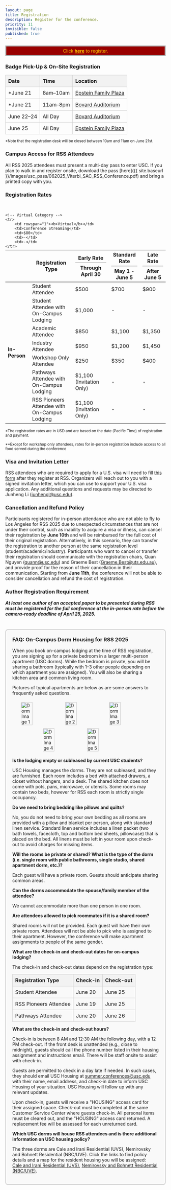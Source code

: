 ```yaml
---
layout: page
title: Registration
description: Register for the conference.
priority: 11
invisible: false
published: true
---
```


<div width="100%" style="border: solid #aaa 3px; background:#990000; padding: 5px; color: #FFCC00; text-align: center;">
 Click <b><a href="https://site.pheedloop.com/event/RSS2025/home" target="_blank" style="color: #FFCC00; text-decoration: underline;">here</a></b> to register.
</div>  


### Badge Pick-Up & On-Site Registration

<table style="width: 100%; max-width: 600px; border-collapse: collapse; margin: 10px 0;">
  <thead>
    <tr style="background-color: #f2f2f2;">
      <th style="text-align: left; padding: 8px; border: 1px solid #ccc;">Date</th>
      <th style="text-align: left; padding: 8px; border: 1px solid #ccc;">Time</th>
      <th style="text-align: left; padding: 8px; border: 1px solid #ccc;">Location</th>
    </tr>
  </thead>
  <tbody>
    <!--<tr>
      <td style="padding: 8px; border: 1px solid #ccc;">June 20</td>
      <td style="padding: 8px; border: 1px solid #ccc;">All Day</td>
      <td style="padding: 8px; border: 1px solid #ccc;">TBD</td>
    </tr>-->
    <tr>
      <td style="padding: 8px; border: 1px solid #ccc;">*June 21</td>
      <td style="padding: 8px; border: 1px solid #ccc;">8am–10am</td>
      <td style="padding: 8px; border: 1px solid #ccc;"><a href="https://maps.app.goo.gl/p9KCXNDmjfQVQ1W96" target="_blank">Epstein Family Plaza</a></td>
    </tr>
    <tr>
      <td style="padding: 8px; border: 1px solid #ccc;">*June 21</td>
      <td style="padding: 8px; border: 1px solid #ccc;">11am–8pm</td>
      <td style="padding: 8px; border: 1px solid #ccc;"><a href="https://maps.app.goo.gl/UqxnUUnbp2FzdH5G7" target="_blank">Bovard Auditorium</a></td>
    </tr>
    <tr>
      <td style="padding: 8px; border: 1px solid #ccc;">June 22–24</td>
      <td style="padding: 8px; border: 1px solid #ccc;">All Day</td>
      <td style="padding: 8px; border: 1px solid #ccc;"><a href="https://maps.app.goo.gl/UqxnUUnbp2FzdH5G7" target="_blank">Bovard Auditorium</a></td>
    </tr>
    <tr>
      <td style="padding: 8px; border: 1px solid #ccc;">June 25</td>
      <td style="padding: 8px; border: 1px solid #ccc;">All Day</td>
      <td style="padding: 8px; border: 1px solid #ccc;"><a href="https://maps.app.goo.gl/p9KCXNDmjfQVQ1W96" target="_blank">Epstein Family Plaza</a></td>
    </tr>
  </tbody>
</table>

<small>*Note that the registration desk will be closed between 10am and 11am on June 21st.</small>

### Campus Access for RSS Attendees

All RSS 2025 attendees must present a multi-day pass to enter USC. If you plan to walk in and register onsite, download the pass [here]({{ site.baseurl }}/images/usc_pass/062025_Viterbi_SAC_RSS_Conference.pdf) and bring a printed copy with you.



### Registration Rates

<div>&nbsp;</div>
<!--
The registration portal is hosted on PheedLoop at this link: **[site.pheedloop.com/event/RSS2023](https://site.pheedloop.com/event/RSS2023/home/)**-->
<table class="table" style="margin-top: -10px;">
<thead>
  <tr>
    <th></th>
    <th>Registration Type</th>
    <th>Early Rate<hr style="margin-top: 5px; margin-bottom: 5px;"/>Through April 30</th>
    <th>Standard Rate<hr style="margin-top: 5px; margin-bottom: 5px;"/>May 1 - June 5</th>
    <th>Late Rate<hr style="margin-top: 5px; margin-bottom: 5px;"/>After June 5</th>
  </tr>
</thead>

<tbody>
    <!-- In-Person Category -->
    <tr>
        <td rowspan="7"><b>In-Person</b></td>
        <td>Student Attendee</td>
        <td>$500</td>
        <td>$700</td>
        <td>$900</td>
    </tr>
    <tr>
        <td>Student Attendee with<br/>On-Campus Lodging</td>
        <td>$1,000</td>
        <td>-</td>
        <td>-</td>
    </tr>
    <tr>
        <td>Academic Attendee</td>
        <td>$850</td>
        <td>$1,100</td>
        <td>$1,350</td>
    </tr>
    <tr>
        <td>Industry Attendee</td>
        <td>$950</td>
        <td>$1,200</td>
        <td>$1,450</td>
    </tr>
    <tr>
        <td>Workshop Only Attendee</td>
        <td>$250</td>
        <td>$350</td>
        <td>$400</td>
    </tr>
    <tr>
        <td>Pathways Attendee with<br/>On-Campus Lodging</td>
        <td>$1,100 (Invitation Only)</td>
        <td>-</td>
        <td>-</td>
    </tr>
    <tr>
        <td>RSS Pioneers Attendee with<br/>On-Campus Lodging</td>
        <td>$1,100 (Invitation Only)</td>
        <td>-</td>
        <td>-</td>
    </tr>

    <!-- Virtual Category -->
    <tr>
        <td rowspan="1"><b>Virtual</b></td>
        <td>Conference Streaming</td>
        <td>$80</td>
        <td>-</td>
        <td>-</td>
    </tr>
</tbody>
</table>

<small>*The registration rates are in USD and are based on the date (Pacific Time) of registration and payment.</small>

<small>**Except for workshop only attendees, rates for in-person registration include access to all food served during the conference</small>

### Visa and Invitation Letter
<!-- 
Check [here](https://travel.state.gov/content/travel/en/us-visas.html) to see if you require a visa to enter the United States. If you need a visa, follow the instructions [here (link for this?)]().

RSS attendees who are required to apply for a visa will need to fill this [form (link for this?)]() after they register at RSS and have received an RSS registration number. Organizers will reach out to you with a signed invitation letter, which you can use to support your United States visa application. -->

<!-- RSS attendees who require a visa and have any questions should contact Junheng Li (<a href='mailto:junhengl@usc.edu'>junhengl@usc.edu</a>). More details will be available soon. -->

RSS attendees who are required to apply for a U.S. visa will need to fill [this form](https://docs.google.com/forms/d/1zjslWcSar9Z0ucuQir5jl9OdOQmA-G08GhWAXVC2RnQ/viewform) after they register at RSS. 
Organizers will reach out to you with a signed invitation letter, which you can use to support your U.S. visa application. Any additional questions and requests may be directed to Junheng Li (<a href='mailto:junhengl@usc.edu'>junhengl@usc.edu</a>).

### Cancellation and Refund Policy

Participants registered for in-person attendance who are not able to fly to Los Angeles for RSS 2025 due to unexpected circumstances that are not under their control, such as inability to acquire a visa or illness, can cancel their registration by **June 10th** and will be reimbursed for the full cost of their original registration. Alternatively, in this scenario, they can transfer the registration to another person at the same registration level (student/academic/industry). Participants who want to cancel or transfer their registration should communicate with the registration chairs, Quan Nguyen (<a href="mailto:quann@usc.edu">quann@usc.edu</a>) and Graeme Best (<a href="mailto:Graeme.Best@uts.edu.au">Graeme.Best@uts.edu.au</a>), and provide proof for the reason of their cancellation in their communication. Starting from **June 11th**, the conference will not be able to consider cancellation and refund the cost of registration.

### Author Registration Requirement

***At least one author of an accepted paper to be presented during RSS must be registered for the full conference at the in-person rate before the camera-ready deadline of April 25, 2025.***

<div style="background: #f9f9f9; border: 2px solid #ccc; padding: 20px; border-radius: 8px; margin-top: 40px;">

<h3 style="margin-top: 0;">FAQ: On-Campus Dorm Housing for RSS 2025</h3>

<p>When you book on-campus lodging at the time of RSS registration, you are signing up for a private bedroom in a larger multi-person apartment (USC dorms). While the bedroom is private, you will be sharing a bathroom (typically with 1–3 other people depending on which apartment you are assigned). You will also be sharing a kitchen area and common living room.</p>

<p>Pictures of typical apartments are below as are some answers to frequently asked questions.</p>

<div style="display: flex; flex-wrap: wrap; justify-content: center; gap: 10px; margin: 20px auto; max-width: 900px;">
  <img src="{{ site.baseurl }}/images/usc_dorms/img1.jpg" alt="Dorm Image 1" style="width: 28%; height: auto;" class="img-responsive img-same-height" />
  <img src="{{ site.baseurl }}/images/usc_dorms/img2.jpg" alt="Dorm Image 2" style="width: 28%; height: auto;" class="img-responsive img-same-height" />
  <img src="{{ site.baseurl }}/images/usc_dorms/img3.jpg" alt="Dorm Image 3" style="width: 28%; height: auto;" class="img-responsive img-same-height" />
  <img src="{{ site.baseurl }}/images/usc_dorms/img4.jpg" alt="Dorm Image 4" style="width: 28%; height: auto;" class="img-responsive img-same-height" />
  <img src="{{ site.baseurl }}/images/usc_dorms/img5.jpg" alt="Dorm Image 5" style="width: 28%; height: auto;" class="img-responsive img-same-height" />
</div>

<p id="faq-lodging" style="margin-bottom: 0;" class="faq-question"><strong>Is the lodging empty or subleased by current USC students?</strong></p><p>
USC Housing manages the dorms. They are not subleased, and they are furnished. Each room includes a bed with attached drawers, a closet without hangers, and a desk. The shared kitchen does not come with pots, pans, microwave, or utensils.  Some rooms may contain two beds, however for RSS each room is strictly single occupancy.</p>

<p id="faq-bedding" style="margin-bottom: 0;" class="faq-question"><strong>Do we need to bring bedding like pillows and quilts?</strong></p><p>
No, you do not need to bring your own bedding as all rooms are provided with a pillow and blanket per person, along with standard linen service. Standard linen service includes a linen packet (two bath towels, facecloth, top and bottom bed sheets, pillowcase) that is placed on the bed. All linens must be left in your room upon check-out to avoid charges for missing items.</p>

<p id="faq-shared" style="margin-bottom: 0;" class="faq-question"><strong>Will the rooms be private or shared? What is the type of the dorm (i.e. single room with public bathrooms, single studio, shared apartment dorm, etc.)?</strong></p><p>
Each guest will have a private room. Guests should anticipate sharing common areas. </p>

<p id="faq-family" style="margin-bottom: 0;" class="faq-question"><strong>Can the dorms accommodate the spouse/family member of the attendee?</strong></p><p>
We cannot accommodate more than one person in one room.</p>

<p id="faq-roommates" style="margin-bottom: 0;" class="faq-question"><strong>Are attendees allowed to pick roommates if it is a shared room?</strong></p><p>
Shared rooms will not be provided. Each guest will have their own private room. Attendees will not be able to pick who is assigned to their apartment. However, the conference will make apartment assignments to people of the same gender.</p>

<p id="faq-dates" style="margin-bottom: 0;" class="faq-question"><strong>What are the check-in and check-out dates for on-campus lodging?</strong></p><p>
The check-in and check-out dates depend on the registration type:</p>


<table style="width: 100%; max-width: 500px; border-collapse: collapse; margin: 10px 0;">
  <thead>
    <tr style="background-color: #f2f2f2;">
      <th style="text-align: left; padding: 8px; border: 1px solid #ccc;">Registration Type</th>
      <th style="text-align: left; padding: 8px; border: 1px solid #ccc;">Check-in</th>
      <th style="text-align: left; padding: 8px; border: 1px solid #ccc;">Check-out</th>
    </tr>
  </thead>
  <tbody>
    <tr>
      <td style="padding: 8px; border: 1px solid #ccc;">Student Attendee</td>
      <td style="padding: 8px; border: 1px solid #ccc;">June 20</td>
      <td style="padding: 8px; border: 1px solid #ccc;">June 25</td>
    </tr>
    <tr>
      <td style="padding: 8px; border: 1px solid #ccc;">RSS Pioneers Attendee</td>
      <td style="padding: 8px; border: 1px solid #ccc;">June 19</td>
      <td style="padding: 8px; border: 1px solid #ccc;">June 25</td>
    </tr>
    <tr>
      <td style="padding: 8px; border: 1px solid #ccc;">Pathways Attendee</td>
      <td style="padding: 8px; border: 1px solid #ccc;">June 20</td>
      <td style="padding: 8px; border: 1px solid #ccc;">June 26</td>
    </tr>
  </tbody>
</table>

<p id="faq-check-in" style="margin-bottom: 0;" class="faq-question"><strong>What are the check-in and check-out hours?</strong></p>
<p>Check-in is between 8 AM and 12:30 AM the following day, with a 12 PM check-out. If the front desk is unattended (e.g., close to midnight), guests should call the phone number listed in their housing assignment and instructions email. There will be staff onsite to assist with check-in. </p>
<p>Guests are permitted to check in a day late if needed. In such cases, they should email USC Housing at <a href="mailto:summer.conferences@usc.edu">summer.conferences@usc.edu</a> with their name, email address, and check-in date to inform USC Housing of your situation. USC Housing will follow up with any relevant updates.</p>
<p>Upon check-in, guests will receive a "HOUSING" access card for their assigned space. Check-out must be completed at the same Customer Service Center where guests check-in. All personal items must be cleared out, and the "HOUSING" access card returned. A replacement fee will be assessed for each unreturned card.</p>

<p id="faq-dorms"  style="margin-bottom: 0;" class="faq-question"><strong>Which USC dorms will house RSS attendees and is there additional information on USC housing policy?</strong></p>
<p>The three dorms are Cale and Irani Residential (UVS), Nemirovsky and Bohnett Residential (NBC/UVE). Click the links to find policy details and a map for the resident housing you will be assigned:<br>
<a href="https://drive.google.com/file/d/1tcF_yK1Cs-zRxq1QLkYdBWSzds197bPV/view?usp=drive_link" target="_blank">Cale and Irani Residential (UVS)</a>,
<a href="https://drive.google.com/file/d/1m0eBvLCJVYSL5qKYNRU7PEa3c5D6THuZ/view?usp=drive_link" target="_blank">Nemirovsky and Bohnett Residential (NBC/UVE)</a>.
</p>

</div>

<!-- inject anchors in faq -->
<script>
  function applyAnchorHighlight(id) {
    document.querySelectorAll('.anchor-highlight').forEach(el =>
      el.classList.remove('anchor-highlight')
    );
    const el = document.getElementById(id);
    if (el) {
      el.classList.add('anchor-highlight');
    }
  }

  function highlightFromHash() {
    const hash = window.location.hash;
    if (hash) applyAnchorHighlight(hash.substring(1));
  }

  function highlightWithoutJump(event, id) {
    event.preventDefault();
    history.replaceState(null, '', '#' + id);
    applyAnchorHighlight(id);
  }

  document.addEventListener("DOMContentLoaded", () => {
    document.querySelectorAll('.faq-question').forEach(el => {
      const id = el.id;
      if (!id) return;

      const anchor = document.createElement('a');
      anchor.href = `#${id}`;
      anchor.textContent = '#';
      anchor.style.cssText = "margin-left: 0.25em; font-size: 0.9em; color: #bbb; text-decoration: none; visibility: hidden;";
      anchor.onclick = (e) => highlightWithoutJump(e, id);

      el.onmouseover = () => anchor.style.visibility = 'visible';
      el.onmouseout = () => anchor.style.visibility = 'hidden';

      el.appendChild(anchor);
    });

    highlightFromHash();
    window.addEventListener("hashchange", highlightFromHash);
  });
</script>
